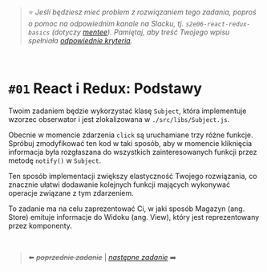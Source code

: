 > :star: *Jeśli będziesz mieć problem z rozwiązaniem tego zadania, poproś o pomoc na odpowiednim kanale na Slacku, tj. `s2e06-react-redux-basics` (dotyczy [mentee](https://devmentor.pl/mentoring-javascript/)). Pamiętaj, aby treść Twojego wpisu spełniała [odpowiednie kryteria](https://devmentor.pl/jak-prosic-o-pomoc/).*

&nbsp;

# `#01` React i Redux: Podstawy


Twoim zadaniem będzie wykorzystać klasę `Subject`, która implementuje wzorzec obserwator i jest zlokalizowana w `./src/libs/Subject.js`. 

Obecnie w momencie zdarzenia `click` są uruchamiane trzy różne funkcje. Spróbuj zmodyfikować ten kod w taki sposób, aby w momencie kliknięcia informacja była rozgłaszana do wszystkich zainteresowanych funkcji przez metodę `notify()` w `Subject`.

Ten sposób implementacji zwiększy elastyczność Twojego rozwiązania, co znacznie ułatwi dodawanie kolejnych funkcji mających wykonywać operacje związane z tym zdarzeniem.

To zadanie ma na celu zaprezentować Ci, w jaki sposób Magazyn (ang. Store) emituje informacje do Widoku (ang. View), który jest reprezentowany przez komponenty.

&nbsp;

> :arrow_left: ~~*poprzednie zadanie*~~ | [*następne zadanie*](./../02) :arrow_right:
